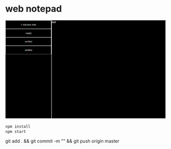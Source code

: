 # web notepad
![webapp](src/assets/app.png)

```
npm install
npm start
```

git add . && git commit -m "" && git push origin master